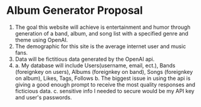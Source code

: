 # Album Generator Proposal

1. The goal this website will achieve is entertainment and humor through generation of a band, album, and song list with a specified genre and theme using OpenAI.
2. The demographic for this site is the average internet user and music fans.
3. Data will be fictitious data generated by the OpenAI api.
4. a. My database will include Users(username, email, ect.), Bands (foreignkey on users), Albums (foreignkey on band), Songs (foreignkey on album), Likes, Tags, Follows
   b. The biggest issue in using the api is giving a good enough prompt to receive the most quality responses and ficticious data.
   c. sensitive info I needed to secure would be my API key and user's passwords.
